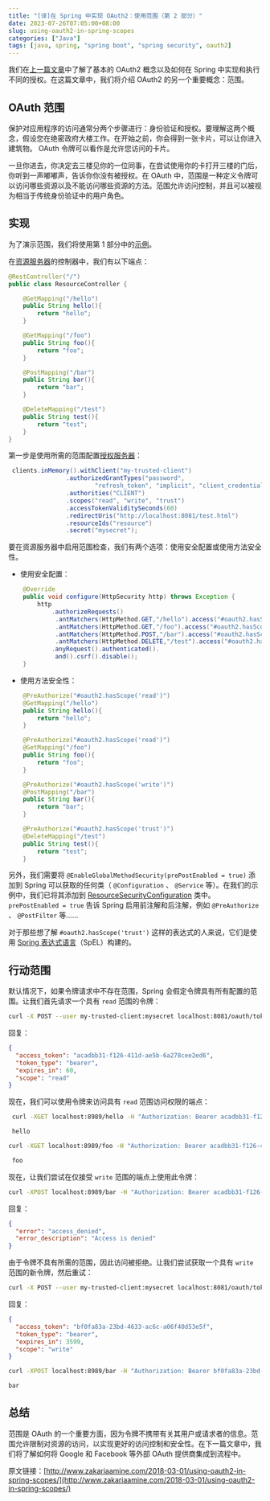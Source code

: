 ```yaml
---
title: "[译]在 Spring 中实现 OAuth2：使用范围（第 2 部分）"
date: 2023-07-26T07:05:00+08:00
slug: using-oauth2-in-spring-scopes
categories: ["Java"]
tags: [java, spring, "spring boot", "spring security", oauth2]
---
```


我们在[上一篇文章](/posts/2023/07/26/using-oauth2-in-spring/)中了解了基本的 OAuth2 概念以及如何在 Spring 中实现和执行不同的授权。在这篇文章中，我们将介绍 OAuth2 的另一个重要概念：范围。

## OAuth 范围

保护对应用程序的访问通常分两个步骤进行：身份验证和授权。要理解这两个概念，假设您在绝密政府大楼工作。在开始之前，你会得到一张卡片，可以让你进入建筑物。 OAuth 令牌可以看作是允许您访问的卡片。

一旦你进去，你决定去三楼见你的一位同事，在尝试使用你的卡打开三楼的门后，你听到一声嘟嘟声，告诉你你没有被授权。在 OAuth 中，范围是一种定义令牌可以访问哪些资源以及不能访问哪些资源的方法。范围允许访问控制，并且可以被视为相当于传统身份验证中的用户角色。

## 实现

为了演示范围，我们将使用第 1 部分中的[示例](https://github.com/zak905/oauth2-example)。

在[资源服务器](https://github.com/zak905/oauth2-example/blob/master/resource-server/src/main/java/com/gwidgets/examples/resourceserver/ResourceController.java)的控制器中，我们有以下端点：

```java
@RestController("/")
public class ResourceController {

    @GetMapping("/hello")
    public String hello(){
        return "hello";
    }

    @GetMapping("/foo")
    public String foo(){
        return "foo";
    }

    @PostMapping("/bar")
    public String bar(){
        return "bar";
    }

    @DeleteMapping("/test")
    public String test(){
        return "test";
    }
}
```

第一步是使用所需的范围配置[授权服务器](https://github.com/zak905/oauth2-example/blob/master/authorization-server/src/main/java/com/gwidgets/examples/authorizationserver/AuthorizationSecurityConfig.java#L34)：

```java
 clients.inMemory().withClient("my-trusted-client")
                .authorizedGrantTypes("password",
                        "refresh_token", "implicit", "client_credentials", "authorization_code")
                .authorities("CLIENT")
                .scopes("read", "write", "trust")
                .accessTokenValiditySeconds(60)
                .redirectUris("http://localhost:8081/test.html")
                .resourceIds("resource")
                .secret("mysecret");

```

要在资源服务器中启用范围检查，我们有两个选项：使用安全配置或使用方法安全性。

- 使用安全配置：

```java
	@Override
	public void configure(HttpSecurity http) throws Exception {
		http
			.authorizeRequests()
			 .antMatchers(HttpMethod.GET,"/hello").access("#oauth2.hasScope('read')")
			 .antMatchers(HttpMethod.GET,"/foo").access("#oauth2.hasScope('read')")
			 .antMatchers(HttpMethod.POST,"/bar").access("#oauth2.hasScope('write')")
			 .antMatchers(HttpMethod.DELETE,"/test").access("#oauth2.hasScope('trust')")
			.anyRequest().authenticated().
			 and().csrf().disable();
	}

```

- 使用方法安全性：

```java
    @PreAuthorize("#oauth2.hasScope('read')")
    @GetMapping("/hello")
    public String hello(){
        return "hello";
    }

    @PreAuthorize("#oauth2.hasScope('read')")
    @GetMapping("/foo")
    public String foo(){
        return "foo";
    }

    @PreAuthorize("#oauth2.hasScope('write')")
    @PostMapping("/bar")
    public String bar(){
        return "bar";
    }

    @PreAuthorize("#oauth2.hasScope('trust')")
    @DeleteMapping("/test")
    public String test(){
        return "test";
    }
```

另外，我们需要将 `@EnableGlobalMethodSecurity(prePostEnabled = true)` 添加到 Spring 可以获取的任何类（ `@Configuration` 、 `@Service` 等）。在我们的示例中，我们已将其添加到 [ResourceSecurityConfiguration](https://github.com/zak905/oauth2-example/blob/master/resource-server/src/main/java/com/gwidgets/examples/resourceserver/ResourceSecurityConfiguration.java#L18) 类中。 `prePostEnabled = true` 告诉 Spring 启用前注解和后注解，例如 `@PreAuthorize` 、 `@PostFilter` 等......

对于那些想了解 `#oauth2.hasScope('trust')` 这样的表达式的人来说，它们是使用 [Spring 表达式语言](https://docs.spring.io/spring/docs/4.3.12.RELEASE/spring-framework-reference/html/expressions.html)（SpEL）构建的。

## 行动范围

默认情况下，如果令牌请求中不存在范围，Spring 会假定令牌具有所有配置的范围。让我们首先请求一个具有 `read` 范围的令牌：

```bash
curl -X POST --user my-trusted-client:mysecret localhost:8081/oauth/token -d 'grant_type=client_credentials&client_id=my-trusted-client&scope=read' -H "Accept: application/json"
```

回复：

```json
{
  "access_token": "acadbb31-f126-411d-ae5b-6a278cee2ed6",
  "token_type": "bearer",
  "expires_in": 60,
  "scope": "read"
}
```

现在，我们可以使用令牌来访问具有 `read` 范围访问权限的端点：

```bash
 curl -XGET localhost:8989/hello -H "Authorization: Bearer acadbb31-f126-411d-ae5b-6a278cee2ed6"

 hello

curl -XGET localhost:8989/foo -H "Authorization: Bearer acadbb31-f126-411d-ae5b-6a278cee2ed6"

 foo
```

现在，让我们尝试在仅接受 `write` 范围的端点上使用此令牌：

```bash
curl -XPOST localhost:8989/bar -H "Authorization: Bearer acadbb31-f126-411d-ae5b-6a278cee2ed6"
```

回复：

```json
{
  "error": "access_denied",
  "error_description": "Access is denied"
}
```

由于令牌不具有所需的范围，因此访问被拒绝。让我们尝试获取一个具有 `write` 范围的新令牌，然后重试：

```bash
curl -X POST --user my-trusted-client:mysecret localhost:8081/oauth/token -d 'grant_type=client_credentials&client_id=my-trusted-client&scope=write' -H "Accept: application/json"
```

回复：

```json
{
  "access_token": "bf0fa83a-23bd-4633-ac6c-a06f40d53e5f",
  "token_type": "bearer",
  "expires_in": 3599,
  "scope": "write"
}
```

```bash
curl -XPOST localhost:8989/bar -H "Authorization: Bearer bf0fa83a-23bd-4633-ac6c-a06f40d53e5f"

bar
```

## 总结

范围是 OAuth 的一个重要方面，因为令牌不携带有关其用户或请求者的信息。范围允许限制对资源的访问，以实现更好的访问控制和安全性。在下一篇文章中，我们将了解如何将 Google 和 Facebook 等外部 OAuth 提供商集成到流程中。

原文链接：[http://www.zakariaamine.com/2018-03-01/using-oauth2-in-spring-scopes/](http://www.zakariaamine.com/2018-03-01/using-oauth2-in-spring-scopes/)
